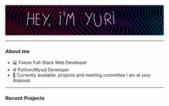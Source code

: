 <img src="https://github.com/YuriHenriqueRezende/Projects/blob/main/other/logo.jpg" alt="header">

  ---

### About me

- 💻 Future Full-Stack Web Developer
- ⚙ Python/Mysql Developer
- 💬 Currently available, projects and meeting committee I am at your disposal

 ---

### Recent Projects

